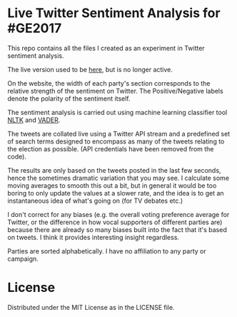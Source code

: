 # Live Twitter Sentiment Analysis for #GE2017

This repo contains all the files I created as an experiment in Twitter sentiment analysis.

The live version used to be [here](http://xavkearney.com/sentiment), but is no longer active.

On the website, the width of each party's section corresponds to the relative strength of the sentiment on Twitter. The Positive/Negative labels denote the polarity of the sentiment itself.

The sentiment analysis is carried out using machine learning classifier tool [NLTK](http://www.nltk.org/) and [VADER](https://github.com/cjhutto/vaderSentiment).

The tweets are collated live using a Twitter API stream and a predefined set of search terms designed to encompass as many of the tweets relating to the election as possible. (API credentials have been removed from the code).

The results are only based on the tweets posted in the last few seconds, hence the sometimes dramatic variation that you may see. I calculate some moving averages to smooth this out a bit, but in general it would be too boring to only update the values at a slower rate, and the idea is to get an instantaneous idea of what's going on (for TV debates etc.)

I don't correct for any biases (e.g. the overall voting preference average for Twitter, or the difference in how vocal supporters of different parties are) because there are already so many biases built into the fact that it's based on tweets. I think it provides interesting insight regardless.

Parties are sorted alphabetically. I have no affiliation to any party or campaign.

# License
Distributed under the MIT License as in the LICENSE file.
